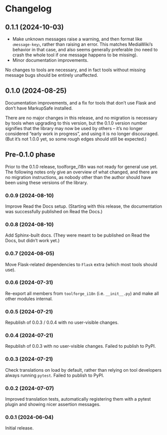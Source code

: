 # Changelog

## 0.1.1 (2024-10-03)

- Make unknown messages raise a warning,
  and then format like `⧼message-key⧽`,
  rather than raising an error.
  This matches MediaWiki’s behavior in that case,
  and also seems generally preferable
  (no need to crash the whole tool if one message happens to be missing).
- Minor documentation improvements.

No changes to tools are necessary,
and in fact tools without missing message bugs should be entirely unaffected.

## 0.1.0 (2024-08-25)

Documentation improvements,
and a fix for tools that don’t use Flask and don’t have MarkupSafe installed.

There are no major changes in this release,
and no migration is necessary by tools when upgrading to this version,
but the 0.1.0 version number signifies that the library may now be used by others –
it’s no longer considered “early work in progress”, and using it is no longer discouraged.
(But it’s not 1.0.0 yet, so some rough edges should still be expected.)

## Pre-0.1.0 phase

Prior to the 0.1.0 release, toolforge_i18n was not ready for general use yet.
The following notes only give an overview of what changed,
and there are no migration instructions,
as nobody other than the author should have been using these versions of the library.

### 0.0.9 (2024-08-10)

Improve Read the Docs setup.
(Starting with this release, the documentation was successfully published on Read the Docs.)

### 0.0.8 (2024-08-10)

Add Sphinx-built docs.
(They were meant to be published on Read the Docs, but didn’t work yet.)

### 0.0.7 (2024-08-05)

Move Flask-related dependencies to `Flask` extra (which most tools should use).

### 0.0.6 (2024-07-31)

Re-export all members from `toolforge_i18n` (i.e. `__init__.py`)
and make all other modules internal.

### 0.0.5 (2024-07-21)

Republish of 0.0.3 / 0.0.4 with no user-visible changes.

### 0.0.4 (2024-07-21)

Republish of 0.0.3 with no user-visible changes.
Failed to publish to PyPI.

### 0.0.3 (2024-07-21)

Check translations on load by default,
rather than relying on tool developers always running `pytest`.
Failed to publish to PyPI.

### 0.0.2 (2024-07-07)

Improved translation tests,
automatically registering them with a pytest plugin
and showing nicer assertion messages.

### 0.0.1 (2024-06-04)

Initial release.
